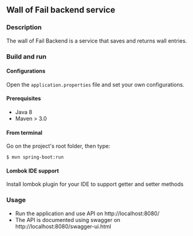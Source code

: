 ## Wall of Fail backend service

### Description

The wall of Fail Backend is a service that saves and returns wall entries. 

### Build and run

#### Configurations

Open the `application.properties` file and set your own configurations.

#### Prerequisites

- Java 8
- Maven > 3.0

#### From terminal

Go on the project's root folder, then type:

    $ mvn spring-boot:run

#### Lombok IDE support

Install lombok plugin for your IDE to support getter and setter methods

### Usage

- Run the application and use API on http://localhost:8080/
- The API is documented using swagger on http://localhost:8080/swagger-ui.html

